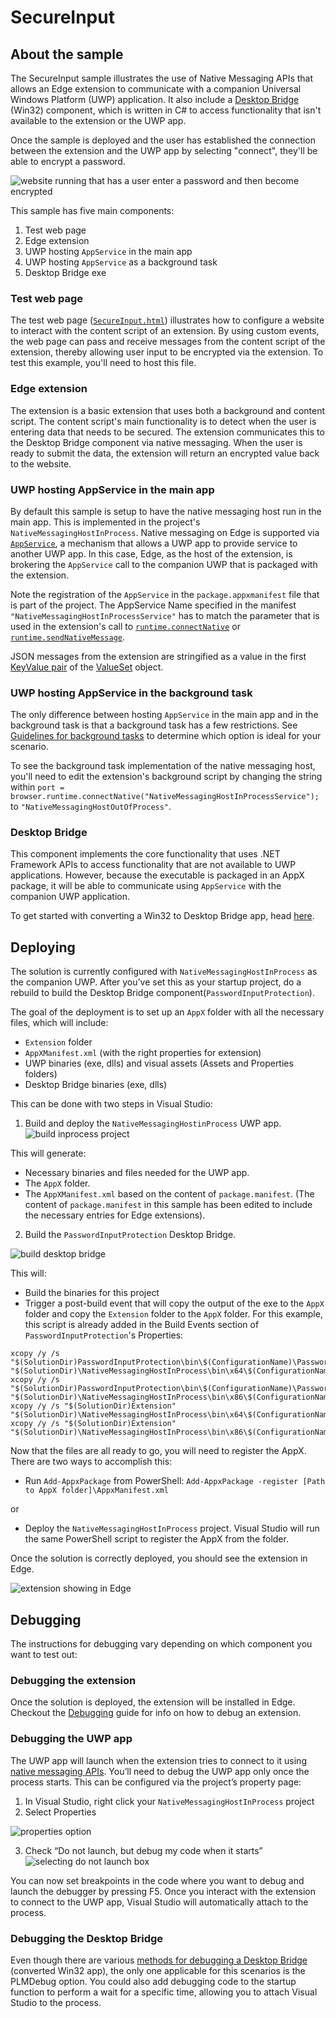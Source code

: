 # SecureInput

## About the sample

The SecureInput sample illustrates the use of Native Messaging APIs that allows an Edge extension to communicate with a companion Universal Windows Platform (UWP) application. It also include a [Desktop Bridge](https://developer.microsoft.com/windows/bridges/desktop) (Win32) component, which is written in C# to access functionality that isn't available to the extension or the UWP app.

Once the sample is deployed and the user has established the connection between the extension and the UWP app by selecting "connect", they'll be able to encrypt a password.

![website running that has a user enter a password and then become encrypted](../media/securesamplerunning.png)


This sample has five main components:

1. Test web page
2. Edge extension
2. UWP hosting `AppService` in the main app
3. UWP hosting `AppService` as a background task
4. Desktop Bridge exe


### Test web page

The test web page ([`SecureInput.html`](./SecureInput.html)) illustrates how to configure a website to interact with the content script of an extension. By using custom events, the web page can pass and receive messages from the content script of the extension, thereby allowing user input to be encrypted via the extension. To test this example, you'll need to host this file.

### Edge extension

The extension is a basic extension that uses both a background and content script. The content script's main functionality is to detect when the user is entering data that needs to be secured. The extension communicates this to the Desktop Bridge component via native messaging. When the user is ready to submit the data, the extension will return an encrypted value back to the website.

### UWP hosting AppService in the main app

By default this sample is setup to have the native messaging host run in the main app. This is implemented in the project's `NativeMessagingHostInProcess`. Native messaging on Edge is supported via [`AppService`](https://msdn.microsoft.com/windows/uwp/launch-resume/how-to-create-and-consume-an-app-service), a mechanism that allows a UWP app to provide service to another UWP app. In this case, Edge, as the host of the extension, is brokering the `AppService` call to the companion UWP that is packaged with the extension.

Note the registration of the `AppService` in the `package.appxmanifest` file that is part of the project. The AppService Name specified in the manifest `"NativeMessagingHostInProcessService"` has to match the parameter that is used in the extension's call to [`runtime.connectNative`](https://developer.mozilla.org/Add-ons/WebExtensions/API/runtime/connectNative) or [`runtime.sendNativeMessage`](https://developer.mozilla.org/en-US/Add-ons/WebExtensions/API/runtime/sendNativeMessage).

JSON messages from the extension are stringified as a value in the first [KeyValue pair](https://msdn.microsoft.com//library/windows/apps/5tbh8a42) of the [ValueSet](https://msdn.microsoft.com/library/windows/apps/dn636131) object.

### UWP hosting AppService in the background task

The only difference between hosting `AppService` in the main app and in the background task is that a background task has a few restrictions. See [Guidelines for background tasks](https://msdn.microsoft.com/windows/uwp/launch-resume/guidelines-for-background-tasks) to determine which option is ideal for your scenario.

To see the background task implementation of the native messaging host, you'll need to edit the extension's background script by changing the string within `port = browser.runtime.connectNative("NativeMessagingHostInProcessService");` to `"NativeMessagingHostOutOfProcess"`.

### Desktop Bridge
This component implements the core functionality that uses .NET Framework APIs to access functionality that are not available to UWP applications. However, because the executable is packaged in an AppX package, it will be able to communicate using `AppService` with the companion UWP application.

To get started with converting a Win32 to Desktop Bridge app, head [here](https://msdn.microsoft.com/windows/uwp/porting/desktop-to-uwp-run-desktop-app-converter).




## Deploying
The solution is currently configured with `NativeMessagingHostInProcess` as the companion UWP. After you’ve set this as your startup project, do a rebuild to build the Desktop Bridge component(`PasswordInputProtection`).



The goal of the deployment is to set up an `AppX` folder with all the necessary files, which will include:

-	`Extension` folder
-	`AppXManifest.xml` (with the right properties for extension)
-	UWP binaries (exe, dlls) and visual assets (Assets and Properties folders)
-	Desktop Bridge binaries (exe, dlls)

This can be done with two steps in Visual Studio:

1.	Build and deploy the `NativeMessagingHostinProcess` UWP app.
 ![build inprocess project](../media/buildnativemessaginghostinprocess.png)

 This will generate:
 -	Necessary binaries and files needed for the UWP app.
 -	The `AppX` folder.
 -	The `AppXManifest.xml` based on the content of `package.manifest`. (The content of `package.manifest` in this sample has been edited to include the necessary entries for Edge extensions).
2. Build the `PasswordInputProtection` Desktop Bridge.
 
 ![build desktop bridge](../media/builddesktopbridge.png)

 This will:
 -	Build the binaries for this project
 -	Trigger a post-build event that will copy the output of the exe to the `AppX` folder and copy the `Extension` folder to the `AppX` folder. For this example, this script is already added in the Build Events section of `PasswordInputProtection`'s Properties:
 ```
 xcopy /y /s "$(SolutionDir)PasswordInputProtection\bin\$(ConfigurationName)\PasswordInputProtection.exe" "$(SolutionDir)\NativeMessagingHostInProcess\bin\x64\$(ConfigurationName)\AppX\"
 xcopy /y /s "$(SolutionDir)PasswordInputProtection\bin\$(ConfigurationName)\PasswordInputProtection.exe" "$(SolutionDir)\NativeMessagingHostInProcess\bin\x86\$(ConfigurationName)\AppX\"
 xcopy /y /s "$(SolutionDir)Extension" "$(SolutionDir)\NativeMessagingHostInProcess\bin\x64\$(ConfigurationName)\AppX\Extension\"
 xcopy /y /s "$(SolutionDir)Extension" "$(SolutionDir)\NativeMessagingHostInProcess\bin\x86\$(ConfigurationName)\AppX\Extension\"    
 ```

Now that the files are all ready to go, you will need to register the AppX. There are two ways to accomplish this:

-	Run `Add-AppxPackage` from PowerShell:
`Add-AppxPackage -register [Path to AppX folder]\AppxManifest.xml`

 or

-	Deploy the `NativeMessagingHostInProcess` project. Visual Studio will run the same PowerShell script to register the AppX from the folder.

Once the solution is correctly deployed, you should see the extension in Edge.

![extension showing in Edge](../media/secureextension.png)

## Debugging
The instructions for debugging vary depending on which component you want to test out:

### Debugging the extension
Once the solution is deployed, the extension will be installed in Edge. Checkout the [Debugging](https://developer.microsoft.com/microsoft-edge/platform/documentation/extensions/guides/debugging-extensions/) guide for info on how to debug an extension.


### Debugging the UWP app
The UWP app will launch when the extension tries to connect to it using [native messaging APIs](https://developer.mozilla.org/Add-ons/WebExtensions/API/runtime/connectNative). You’ll need to debug the UWP app only once the process starts. This can be configured via the project’s property page:
1.	In Visual Studio, right click your `NativeMessagingHostInProcess` project
2.	Select Properties

 ![properties option](../media/properties.png)
 
3.	Check “Do not launch, but debug my code when it starts”
 ![selecting do not launch box](../media/donotlaunch.png)

You can now set breakpoints in the code where you want to debug and launch the debugger by pressing F5. Once you interact with the extension to connect to the UWP app, Visual Studio will automatically attach to the process.


### Debugging the Desktop Bridge
Even though there are various [methods for debugging a Desktop Bridge](https://msdn.microsoft.com/windows/uwp/porting/desktop-to-uwp-debug) (converted Win32 app), the only one applicable for this scenarios is the PLMDebug option. You could also add debugging code to the startup function to perform a wait for a specific time, allowing you to attach Visual Studio to the process.
